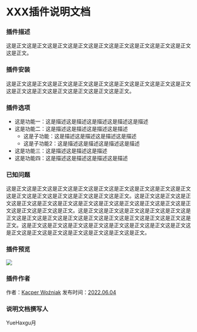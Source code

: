 # XXX插件说明文档

### 插件描述
这是正文这是正文这是正文这是正文这是正文这是正文这是正文这是正文这是正文这是正文。

### 插件安装
这是正文这是正文这是正文这是正文这是正文这是正文这是正文这是正文这是正文这是正文这是正文这是正文这是正文这是正文这是正文。

### 插件选项
- 这是功能一：这是描述这是描述这是描述这是描述这是描述
- 这是功能二：这是描述这是描述这是描述这是描述
  - 这是子功能：这是描述这是描述这是描述这是描述
  - 这是子功能2：这是描述这是描述这是描述这是描述
- 这是功能三：这是描述这是描述这是描述
- 这是功能四：这是描述这是描述这是描述这是描述

### 已知问题
这是正文这是正文这是正文这是正文这是正文这是正文这是正文这是正文这是正文这是正文这是正文这是正文这是正文这是正文这是正文。这是正文这是正文这是正文这是正文这是正文这是正文这是正文这是正文这是正文这是正文这是正文这是正文这是正文这是正文这是正文。这是正文这是正文这是正文这是正文这是正文这是正文这是正文这是正文这是正文这是正文这是正文这是正文这是正文这是正文这是正文。这是正文这是正文这是正文这是正文这是正文这是正文这是正文这是正文这是正文这是正文这是正文这是正文这是正文这是正文这是正文。

### 插件预览
![](https://markdown.com.cn/assets/img/philly-magic-garden.9c0b4415.jpg)

### 插件作者
作者：[Kacper Woźniak](https://thkaspar.itch.io/)
发布时间：[2022.06.04](https://thkaspar.itch.io/magic-pencil)

### 说明文档撰写人
YueHaxgu月